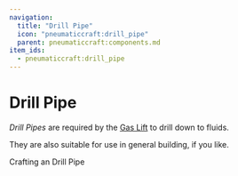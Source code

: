 ```yaml
---
navigation:
  title: "Drill Pipe"
  icon: "pneumaticcraft:drill_pipe"
  parent: pneumaticcraft:components.md
item_ids:
  - pneumaticcraft:drill_pipe
---
```


# Drill Pipe

*Drill Pipes* are required by the [Gas Lift](../gas_lift.md) to drill down to fluids.

They are also suitable for use in general building, if you like.

Crafting an Drill Pipe

<Recipe id="pneumaticcraft:drill_pipe" />

